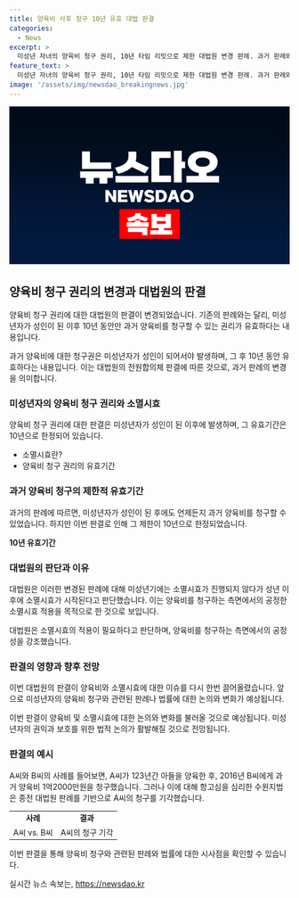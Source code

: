 ```yaml
---
title: 양육비 사후 청구 10년 유효 대법 판결
categories:
  - News
excerpt: >
  미성년 자녀의 양육비 청구 권리, 10년 타임 리밋으로 제한 대법원 변경 판례. 과거 판례와 달리, 자녀가 성인이 된 후 10년 이내 양육비를 청구할 수 있다는 판결. 미성년기간은 소멸시효가 진행되지 않았지만 성인이 되면 적용되며, 일반 채무처럼 10년 이후엔 청구 불가. 이는 공정성과 안정성을 고려한 판단으로, 현행법에 따라 만 19세까지 지급 의무이며, 지급되지 않았을 경우 성인이 된 후에도 청구 가능하다. 1973년 생 아들을 둔 A씨는 2016년에 19년간 양육한 데 대해 1억2000만원을 청구했지만, 대법원은 종전 판례를 뒷받침하지 않고 모두 기각했다.
feature_text: >
  미성년 자녀의 양육비 청구 권리, 10년 타임 리밋으로 제한 대법원 변경 판례. 과거 판례와 달리, 자녀가 성인이 된 후 10년 이내 양육비를 청구할 수 있다는 판결. 미성년기간은 소멸시효가 진행되지 않았지만 성인이 되면 적용되며, 일반 채무처럼 10년 이후엔 청구 불가. 이는 공정성과 안정성을 고려한 판단으로, 현행법에 따라 만 19세까지 지급 의무이며, 지급되지 않았을 경우 성인이 된 후에도 청구 가능하다. 1973년 생 아들을 둔 A씨는 2016년에 19년간 양육한 데 대해 1억2000만원을 청구했지만, 대법원은 종전 판례를 뒷받침하지 않고 모두 기각했다.
image: '/assets/img/newsdao_breakingnews.jpg'
---
```


<p><img src="/assets/img/newsdao_breakingnews.jpg" alt="ranknews 속보" /></p>

<h2 data-ke-size="size26">양육비 청구 권리의 변경과 대법원의 판결</h2>

<p>양육비 청구 권리에 대한 대법원의 판결이 변경되었습니다. 기존의 판례와는 달리, 미성년자가 성인이 된 이후 10년 동안만 과거 양육비를 청구할 수 있는 권리가 유효하다는 내용입니다.</p>

<p data-ke-size="size16">과거 양육비에 대한 청구권은 미성년자가 성인이 되어서야 발생하며, 그 후 10년 동안 유효하다는 내용입니다. 이는 대법원의 전원합의체 판결에 따른 것으로, 과거 판례의 변경을 의미합니다.</p>

<h3>미성년자의 양육비 청구 권리와 소멸시효</h3>

<p>양육비 청구 권리에 대한 판결은 미성년자가 성인이 된 이후에 발생하며, 그 유효기간은 10년으로 한정되어 있습니다.</p>

<ul>
    <li>소멸시효란?</li>
    <li>양육비 청구 권리의 유효기간</li>
</ul>

<h3>과거 양육비 청구의 제한적 유효기간</h3>

<p>과거의 판례에 따르면, 미성년자가 성인이 된 후에도 언제든지 과거 양육비를 청구할 수 있었습니다. 하지만 이번 판결로 인해 그 제한이 10년으로 한정되었습니다.</p>

<p><td style="text-align: center; height: 17px;"><b>10년 유효기간</b></td></p>

<h3>대법원의 판단과 이유</h3>

<p>대법원은 이러한 변경된 판례에 대해 미성년기에는 소멸시효가 진행되지 않다가 성년 이후에 소멸시효가 시작된다고 판단했습니다. 이는 양육비를 청구하는 측면에서의 공정한 소멸시효 적용을 목적으로 한 것으로 보입니다.</p>

<p data-ke-size="size16">대법원은 소멸시효의 적용이 필요하다고 판단하며, 양육비를 청구하는 측면에서의 공정성을 강조했습니다.</p>

<h3>판결의 영향과 향후 전망</h3>

<p>이번 대법원의 판결이 양육비와 소멸시효에 대한 이슈를 다시 한번 끌어올렸습니다. 앞으로 미성년자의 양육비 청구와 관련된 판례나 법률에 대한 논의와 변화가 예상됩니다.</p>

<p data-ke-size="size16">이번 판결이 양육비 및 소멸시효에 대한 논의와 변화를 불러올 것으로 예상됩니다. 미성년자의 권익과 보호를 위한 법적 논의가 활발해질 것으로 전망됩니다.</p>

<h3>판결의 예시</h3>

<p>A씨와 B씨의 사례를 들어보면, A씨가 123년간 아들을 양육한 후, 2016년 B씨에게 과거 양육비 1억2000만원을 청구했습니다. 그러나 이에 대해 항고심을 심리한 수원지법은 종전 대법원 판례를 기반으로 A씨의 청구를 기각했습니다.</p>

<table>
    <tr>
        <td style="text-align: center; height: 17px;"><b>사례</b></td>
        <td style="text-align: center; height: 17px;"><b>결과</b></td>
    </tr>
    <tr>
        <td style="text-align: center; height: 17px;">A씨 vs. B씨</td>
        <td style="text-align: center; height: 17px;">A씨의 청구 기각</td>
    </tr>
</table>

<p>이번 판결을 통해 양육비 청구와 관련된 판례와 법률에 대한 시사점을 확인할 수 있습니다.</p>
실시간 뉴스 속보는, <a href="https://newsdao.kr" rel="dofollow">https://newsdao.kr</a>


